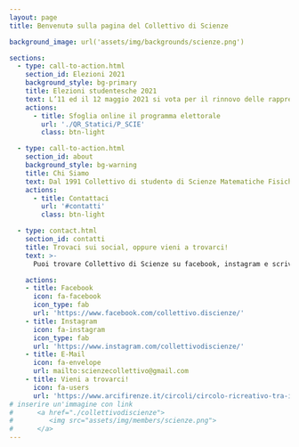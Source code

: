 ```yaml
---
layout: page
title: Benvenutə sulla pagina del Collettivo di Scienze

background_image: url('assets/img/backgrounds/scienze.png')

sections:
  - type: call-to-action.html
    section_id: Elezioni 2021
    background_style: bg-primary
    title: Elezioni studentesche 2021
    text: L’11 ed il 12 maggio 2021 si vota per il rinnovo delle rappresentanza studentesche. Come Collettivo di Scienze presenteremo delle liste in Scuola di Scienze ed in quasi tutti i Corsi di Laurea di questa. L’elezioni sono un’importante occasione per far sentire la nostra voce, soprattutto oggi che abbiamo vissuto più che mai il disinteresse dalle istituzioni universitarieverso la nostra condizione.
    actions:
      - title: Sfoglia online il programma elettorale
        url: './QR_Statici/P_SCIE'
        class: btn-light

  - type: call-to-action.html
    section_id: about
    background_style: bg-warning
    title: Chi Siamo
    text: Dal 1991 Collettivo di studentə di Scienze Matematiche Fisiche e Naturali dell'università di Firenze. Il Collettivo di Scienze significa innanzitutto un gruppo di pari, universitarə e allo stesso tempo cittadinə, che hanno deciso di riunirsi riconoscendosi in valori condivisi e con l'interesse di confrontarsi e formarsi assieme nel proprio contesto culturale e politico. Fra i nostri valori fondamentali ci sono antifascismo, laicità, equità sociale, giustizia climatica. -Controguida 2020
    actions:
      - title: Contattaci
        url: '#contatti'
        class: btn-light

  - type: contact.html
    section_id: contatti
    title: Trovaci sui social, oppure vieni a trovarci!
    text: >-
      Puoi trovare Collettivo di Scienze su facebook, instagram e scriverci per email, oppure tutti i martedì alle 17:30 in riunione online (scrivici per sapere come collegarti!). Appena sarà possibile torneremo al circolo ARCI in Via delle Porte Nuove e gradualmente nei nostri spazi universitari!

    actions:
    - title: Facebook
      icon: fa-facebook
      icon_type: fab
      url: 'https://www.facebook.com/collettivo.discienze/'
    - title: Instagram
      icon: fa-instagram
      icon_type: fab
      url: 'https://www.instagram.com/collettivodiscienze/'
    - title: E-Mail
      icon: fa-envelope
      url: mailto:scienzecollettivo@gmail.com
    - title: Vieni a trovarci!
      icon: fa-users
      url: 'https://www.arcifirenze.it/circoli/circolo-ricreativo-tra-i-lavoratori-di-porta-al-prato/'
# inserire un'immagine con link
#      <a href="./collettivodiscienze">
#         <img src="assets/img/members/scienze.png">
#      </a>
---
```

